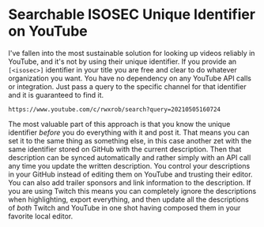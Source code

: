 # Searchable ISOSEC Unique Identifier on YouTube

I've fallen into the most sustainable solution for looking up videos
reliably in YouTube, and it's not by using their unique identifier. If
you provide an `[<isosec>]` identifier in your title you are free and
clear to do whatever organization you want. You have no dependency on
any YouTube API calls or integration. Just pass a query to the specific
channel for that identifier and it is guaranteed to find it.

```
https://www.youtube.com/c/rwxrob/search?query=20210505160724
```

The most valuable part of this approach is that you know the unique
identifier *before* you do everything with it and post it. That means
you can set it to the same thing as something else, in this case another
zet with the same identifier stored on GitHub with the current
description. Then that description can be synced automatically and
rather simply with an API call any time you update the written
description. You control your descriptions in your GitHub instead of
editing them on YouTube and trusting their editor. You can also add
trailer sponsors and link information to the description. If you are
using Twitch this means you can completely ignore the descriptions when
highlighting, export everything, and then update all the descriptions of
*both* Twitch and YouTube in one shot having composed them in your
favorite local editor.

